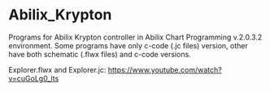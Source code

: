 # Abilix_Krypton
Programs for Abilix Krypton controller in Abilix Chart Programming v.2.0.3.2 environment.
Some programs have only c-code (.jc files) version, other have both schematic (.flwx files) and c-code versions.

Explorer.flwx and Explorer.jc:
https://www.youtube.com/watch?v=cuGoLg0_lts